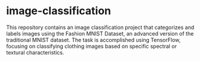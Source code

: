 # image-classification
This repository contains an image classification project that categorizes and labels images using the Fashion MNIST Dataset, an advanced version of the traditional MNIST dataset. The task is accomplished using TensorFlow, focusing on classifying clothing images based on specific spectral or textural characteristics.
